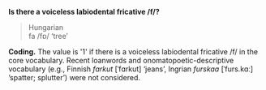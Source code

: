 **Is there a voiceless labiodental fricative /f/?**

>Hungarian<br/>
>fa /fɒ/ ‘tree’

**Coding.** The value is '1' if there is a voiceless labiodental fricative /f/ in the core vocabulary. Recent loanwords and onomatopoetic-descriptive vocabulary (e.g., Finnish _farkut_ [ˈfɑrkut] ‘jeans’, Ingrian _furskaa_ [ˈfurs.kɑː] ’spatter; splutter’) were not considered.
